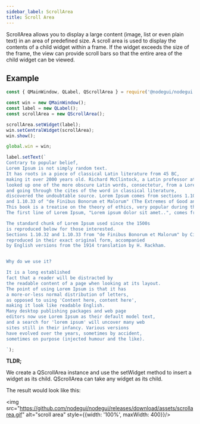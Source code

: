 ```yaml
---
sidebar_label: ScrollArea
title: Scroll Area
---
```


ScrollArea allows you to display a large content (image, list or even plain text) in an area of predefined size. A scroll area is used to display the contents of a child widget within a frame. If the widget exceeds the size of the frame, the view can provide scroll bars so that the entire area of the child widget can be viewed.

## Example

```js
const { QMainWindow, QLabel, QScrollArea } = require('@nodegui/nodegui');

const win = new QMainWindow();
const label = new QLabel();
const scrollArea = new QScrollArea();

scrollArea.setWidget(label);
win.setCentralWidget(scrollArea);
win.show();

global.win = win;

label.setText(`
Contrary to popular belief, 
Lorem Ipsum is not simply random text. 
It has roots in a piece of classical Latin literature from 45 BC, 
making it over 2000 years old. Richard McClintock, a Latin professor at Hampden-Sydney College in Virginia, 
looked up one of the more obscure Latin words, consectetur, from a Lorem Ipsum passage, 
and going through the cites of the word in classical literature, 
discovered the undoubtable source. Lorem Ipsum comes from sections 1.10.32 
and 1.10.33 of "de Finibus Bonorum et Malorum" (The Extremes of Good and Evil) by Cicero, written in 45 BC. 
This book is a treatise on the theory of ethics, very popular during the Renaissance. 
The first line of Lorem Ipsum, "Lorem ipsum dolor sit amet..", comes from a line in section 1.10.32.

The standard chunk of Lorem Ipsum used since the 1500s
is reproduced below for those interested. 
Sections 1.10.32 and 1.10.33 from "de Finibus Bonorum et Malorum" by Cicero are also 
reproduced in their exact original form, accompanied 
by English versions from the 1914 translation by H. Rackham.


Why do we use it?

It is a long established 
fact that a reader will be distracted by 
the readable content of a page when looking at its layout. 
The point of using Lorem Ipsum is that it has 
a more-or-less normal distribution of letters, 
as opposed to using 'Content here, content here', 
making it look like readable English. 
Many desktop publishing packages and web page 
editors now use Lorem Ipsum as their default model text, 
and a search for 'lorem ipsum' will uncover many web 
sites still in their infancy. Various versions 
have evolved over the years, sometimes by accident, 
sometimes on purpose (injected humour and the like).

`);
```

**TLDR;**

We create a QScrollArea instance and use the setWidget method to insert a widget as its child.
QScrollArea can take any widget as its child.

The result would look like this:

<img src="https://github.com/nodegui/nodegui/releases/download/assets/scrollarea.gif" alt="scroll area" style={{width: '100%', maxWidth: 400}}/>
